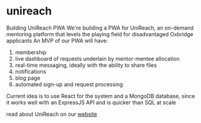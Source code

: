 # unireach
Building UniReach PWA
We're building a PWA for UniReach, an on-demand mentoring platform that levels the playing field for disadvantaged Oxbridge applicants
An MVP of our PWA will have:
1. membership
2. live dashboard of requests underlain by mentor-mentee allocation
3. real-time messaging, ideally with the ability to share files
4. notifications
5. blog page
6. automated sign-up and request processing

Current idea is to use React for the system and a MongoDB database, since it works well with an ExpressJS API and is quicker than SQL at scale

read about UniReach on our <a href="https://www.unireach.co.uk">website</a>
